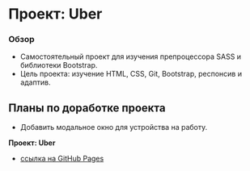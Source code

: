 # Проект: Uber

### Обзор

* Самостоятельный проект для изучения препроцессора SASS и библиотеки Bootstrap.
* Цель проекта: изучение HTML, CSS, Git, Bootstrap, респонсив и адаптив.

## Планы по доработке проекта
* Добавить модальное окно для устройства на работу.


**Проект: Uber**


* [ссылка на GitHub Pages](https://yurick78.github.io/uber/index.html)
